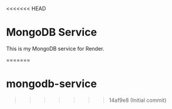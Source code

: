 <<<<<<< HEAD
# MongoDB Service
This is my MongoDB service for Render.




=======
# mongodb-service
>>>>>>> 14af9e8 (Initial commit)
